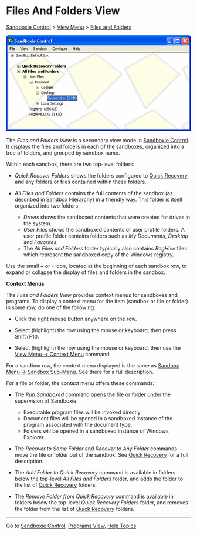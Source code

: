 # Files And Folders View

[Sandboxie Control](SandboxieControl.md) > [View Menu](ViewMenu.md) > [Files and Folders](ViewMenu#fafview)

![](/Media/FileViewFavIcon.png)

The _Files and Folders View_ is a secondary view mode in [Sandboxie Control](SandboxieControl.md). It displays the files and folders in each of the sandboxes, organized into a tree of folders, and grouped by sandbox name.

Within each sandbox, there are two top-level folders:

*   _Quick Recover Folders_ shows the folders configured to [Quick Recovery](QuickRecovery.md), and any folders or files contained within these folders.

*   _All Files and Folders_ contains the full contents of the sandbox (as described in [Sandbox Hierarchy](SandboxHierarchy#files)) in a friendly way. This folder is itself organized into two folders:
    *   _Drives_ shows the sandboxed contents that were created for drives in the system.
    *   _User Files_ shows the sandboxed contents of user profile folders. A user profile folder contains folders such as _My Documents_, _Desktop_ and _Favorites_.
    *   The _All Files and Folders_ folder typically also contains _RegHive_ files which represent the sandboxed copy of the Windows registry.

Use the small _+_ or _-_ icon, located at the beginning of each sandbox row, to expand or collapse the display of files and folders in the sandbox.

**Context Menus**

The _Files and Folders View_ provides context menus for sandboxes and programs. To display a context menu for the item (sandbox or file or folder) in some row, do one of the following:

*   Click the right mouse button anywhere on the row.

*   Select (highlight) the row using the mouse or keyboard, then press Shift+F10\.

*   Select (highlight) the row using the mouse or keyboard, then use the [View Menu -> Context Menu](ViewMenu#context) command.

For a sandbox row, the context menu displayed is the same as [Sandbox Menu -> Sandbox Sub-Menu](SandboxMenu#sandbox). See there for a full description.

For a file or folder, the context menu offers these commands:

*   The _Run Sandboxed_ command opens the file or folder under the supervision of Sandboxie:
    *   Executable program files will be invoked directly.
    *   Document files will be opened in a sandboxed instance of the program associated with the document type.
    *   Folders will be opened in a sandboxed instance of Windows Explorer.

*   The _Recover to Same Folder_ and _Recover to Any Folder_ commands move the file or folder out of the sandbox. See [Quick Recovery](QuickRecovery.md) for a full description.

*   The _Add Folder to Quick Recovery_ command is available in folders below the top-level _All Files and Folders_ folder, and adds the folder to the list of [Quick Recovery](QuickRecovery.md) folders.

*   The _Remove Folder from Quick Recovery_ command is available in folders below the top-level _Quick Recovery Folders_ folder, and removes the folder from the list of [Quick Recovery](QuickRecovery.md) folders.

* * *

Go to [Sandboxie Control](SandboxieControl.md), [Programs View](ProgramsView.md), [Help Topics](HelpTopics.md).
